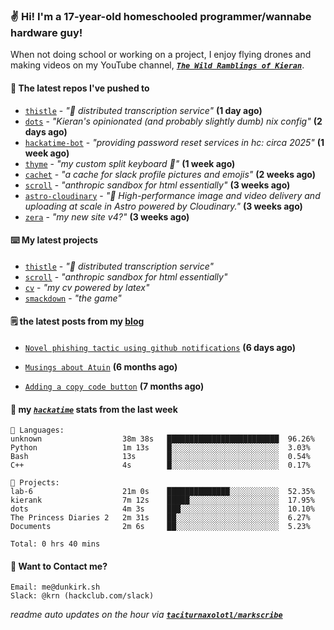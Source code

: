 ### ✌️ Hi! I'm a 17-year-old homeschooled programmer/wannabe hardware guy!

When not doing school or working on a project, I enjoy flying drones and making videos on my YouTube channel, [**_`The Wild Ramblings of Kieran`_**](https://youtube.com/@kieran.rambles).

#### 👷 The latest repos I've pushed to

- [`thistle`](https://github.com/taciturnaxolotl/thistle) - _"🪻 distributed transcription service"_ **(1 day ago)**
- [`dots`](https://github.com/taciturnaxolotl/dots) - _"Kieran's opinionated (and probably slightly dumb) nix config"_ **(2 days ago)**
- [`hackatime-bot`](https://github.com/taciturnaxolotl/hackatime-bot) - _"providing password reset services in hc: circa 2025"_ **(1 week ago)**
- [`thyme`](https://github.com/taciturnaxolotl/thyme) - _"my custom split keyboard 🫶"_ **(1 week ago)**
- [`cachet`](https://github.com/taciturnaxolotl/cachet) - _"a cache for slack profile pictures and emojis"_ **(2 weeks ago)**
- [`scroll`](https://github.com/taciturnaxolotl/scroll) - _"anthropic sandbox for html essentially"_ **(3 weeks ago)**
- [`astro-cloudinary`](https://github.com/cloudinary-community/astro-cloudinary) - _"🚀 High-performance image and video delivery and uploading at scale in Astro powered by Cloudinary."_ **(3 weeks ago)**
- [`zera`](https://github.com/taciturnaxolotl/zera) - _"my new site v4?"_ **(3 weeks ago)**

#### ⌨️ My latest projects

- [`thistle`](https://github.com/taciturnaxolotl/thistle) - _"🪻 distributed transcription service"_
- [`scroll`](https://github.com/taciturnaxolotl/scroll) - _"anthropic sandbox for html essentially"_
- [`cv`](https://github.com/taciturnaxolotl/cv) - _"my cv powered by latex"_
- [`smackdown`](https://github.com/taciturnaxolotl/smackdown) - _"the game"_

#### 🗒️ the latest posts from my [blog](https://dunkirk.sh)

- [`Novel phishing tactic using github notifications`](https://dunkirk.sh/blog/github-phishing/) **(6 days ago)**

- [`Musings about Atuin`](https://dunkirk.sh/blog/atuin/) **(6 months ago)**

- [`Adding a copy code button`](https://dunkirk.sh/blog/adding-a-copy-button/) **(7 months ago)**



#### 📡 my [_`hackatime`_](https://waka.hackclub.com) stats from the last week

```text
💾 Languages:
unknown                  38m 38s   █████████████████████████  96.26%
Python                   1m 13s    █░░░░░░░░░░░░░░░░░░░░░░░░  3.03%
Bash                     13s       █░░░░░░░░░░░░░░░░░░░░░░░░  0.54%
C++                      4s        █░░░░░░░░░░░░░░░░░░░░░░░░  0.17%

💼 Projects:
lab-6                    21m 0s    ██████████████░░░░░░░░░░░  52.35%
kierank                  7m 12s    █████░░░░░░░░░░░░░░░░░░░░  17.95%
dots                     4m 3s     ███░░░░░░░░░░░░░░░░░░░░░░  10.10%
The Princess Diaries 2   2m 31s    ██░░░░░░░░░░░░░░░░░░░░░░░  6.27%
Documents                2m 6s     ██░░░░░░░░░░░░░░░░░░░░░░░  5.23%

Total: 0 hrs 40 mins
```

#### 📮 Want to Contact me?

```text
Email: me@dunkirk.sh
Slack: @krn (hackclub.com/slack)
```

_readme auto updates on the hour via [**`taciturnaxolotl/markscribe`**](https://github.com/taciturnaxolotl/markscribe)_
